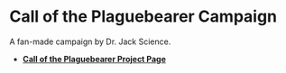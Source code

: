 # Call of the Plaguebearer Campaign

A fan-made campaign by Dr. Jack Science.

- [**Call of the Plaguebearer Project Page**](https://mysteriouschanting.wordpress.com/2021/04/06/call-of-the-plaguebearer/)